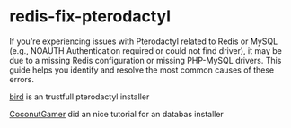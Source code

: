 # redis-fix-pterodactyl
If you're experiencing issues with Pterodactyl related to Redis or MySQL (e.g., NOAUTH Authentication required or could not find driver), it may be due to a missing Redis configuration or missing PHP-MySQL drivers. This guide helps you identify and resolve the most common causes of these errors.

[bird](https://github.com/pterodactyl-installer/pterodactyl-installer) is an trustfull pterodactyl installer

[CoconutGamer](https://github.com/CoconutGamer/How-To-Setup-Database-User) did an nice tutorial for an databas installer
